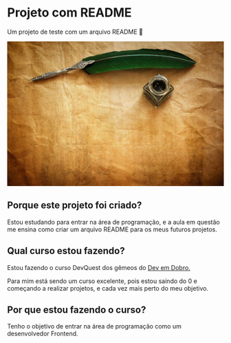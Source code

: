 # Projeto com README
Um projeto de teste com um arquivo README 📜

<img src="./pergaminho.jpg" alt="imagem de um pergaminho">

## Porque este projeto foi criado?
Estou estudando para entrar na área de programação, e a aula em questão me ensina como criar um arquivo README para os meus futuros projetos.

## Qual curso estou fazendo?
Estou fazendo o curso DevQuest dos gêmeos do <a href="https://www.youtube.com/@DevemDobro">Dev em Dobro.</a>

Para mim está sendo um curso excelente, pois estou saindo do 0 e começando a realizar projetos, e cada vez mais perto do meu objetivo.


## Por que estou fazendo o curso? 
Tenho o objetivo de entrar na área de programação como um desenvolvedor Frontend.